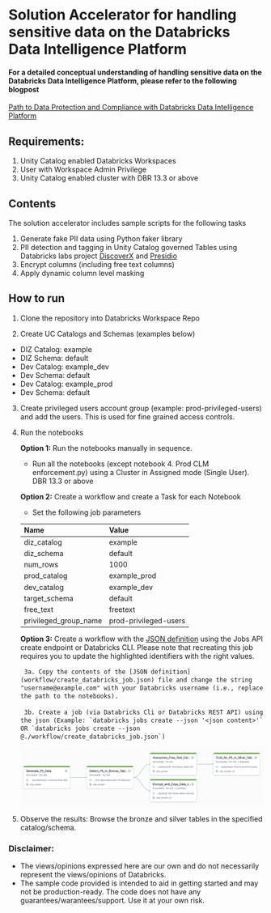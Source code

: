 # Solution Accelerator for handling sensitive data on the Databricks Data Intelligence Platform

#### For a detailed conceptual understanding of handling sensitive data on the Databricks Data Intelligence Platform, please refer to the following blogpost
[Path to Data Protection and Compliance with Databricks Data Intelligence Platform](https://medium.com/databricks-unity-catalog-sme/path-to-data-protection-and-compliance-with-databricks-data-intelligence-platform-83f15acbdc60)

## Requirements:

1. Unity Catalog enabled Databricks Workspaces
2. User with Workspace Admin Privilege
3. Unity Catalog  enabled cluster with DBR 13.3 or above


## Contents

The solution accelerator includes sample scripts for the following tasks

1. Generate fake PII data using Python faker library
2. PII detection and tagging in Unity Catalog governed Tables using Databricks labs project [DiscoverX](https://github.com/databrickslabs/discoverx) and [Presidio](https://github.com/microsoft/presidio)
3. Encrypt columns (including free text columns)
4. Apply dynamic column level masking

## How to run

1. Clone the repository into Databricks Workspace Repo

2. Create UC Catalogs and Schemas (examples below)
  - DIZ Catalog: example
  - DIZ Schema: default
  - Dev Catalog: example_dev
  - Dev Schema: default
  - Dev Catalog: example_prod
  - Dev Schema: default

3. Create privileged users account group (example: prod-privileged-users) and add the users. This is used for fine grained access controls.

4. Run the notebooks

    **Option 1:** Run the notebooks manually in sequence.
      - Run all the notebooks (except notebook 4. Prod CLM enforcement.py) using a Cluster in Assigned mode (Single User). DBR 13.3 or above
  
    **Option 2:** Create a workflow and create a Task for each Notebook
      - Set the following job parameters

      | Name    | Value |
      | -------- | ------- |
      | diz_catalog  | example    |
      | diz_schema | default     |
      | num_rows    | 1000    |
      | prod_catalog    | example_prod    |
      | dev_catalog    | example_dev    |
      | target_schema    | default    |
      | free_text    | freetext    |
      | privileged_group_name    | prod-privileged-users    |

    **Option 3:** Create a workflow with the [JSON definition](workflow/create_databricks_job.json) using the Jobs API create endpoint or Databricks CLI. Please note that recreating this job requires you to update the highlighted identifiers with the right values. 

        3a. Copy the contents of the [JSON definition](workflow/create_databricks_job.json) file and change the string "username@example.com" with your Databricks username (i.e., replace the path to the notebooks).

        3b. Create a job (via Databricks Cli or Databricks REST API) using the json (Example: `databricks jobs create --json '<json content>'` OR `databricks jobs create --json @./workflow/create_databricks_job.json`)

    ![Workflow](imgs/workflow.png)

5. Observe the results: Browse the bronze and silver tables in the specified catalog/schema.

### Disclaimer: 
- The views/opinions expressed here are our own and do not necessarily represent the views/opinions of Databricks.
- The sample code provided is intended to aid in getting started and may not be production-ready. The code does not have any guarantees/warantees/support. Use it at your own risk.
